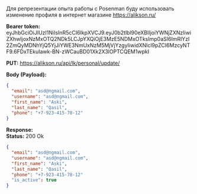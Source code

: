 Для репрезентации опыта работы с Posеnman буду использовать изменение профиля в интернет магазине https://alikson.ru/

**Bearer token:** eyJhbGciOiJIUzI1NiIsInR5cCI6IkpXVCJ9.eyJ0b2tlbl90eXBlIjoiYWNjZXNzIiwiZXhwIjoxNzMxOTQ2NDk5LCJpYXQiOjE3MzE5NDMxOTksImp0aSI6ImRlYzI2ZmQyMDNhYjQ5YjJiYWE3NmUxNzM5MjVjYzgyIiwidXNlcl9pZCI6MzcyNTF9.6FDxTEkuIawk-BN-zWCauBD01Xk2X3lOPTCQEM1wpkI

**PUT:** https://alikson.ru/api/lk/personal/update/

**Body (Payload):**
```JSON
{
  "email": "asd@пgmail.com",
  "username": "asd@пgmail.com",
  "first_name": "Aski",
  "last_name": "Qasil",
  "phone": "+7-923-415-78-12"
}
```
**Response:**<br>
**Status:** 200 Ok
```JSON
{
  "email": "asd@пgmail.com",
  "username": "asd@пgmail.com",
  "first_name": "Aski",
  "last_name": "Qasil",
  "phone": "+7-923-415-78-12"
  "is_active": true
}
```
